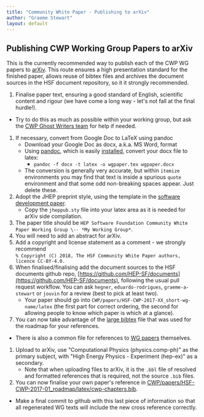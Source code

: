 ```yaml
---
title: "Community White Paper - Publishing to arXiv"
author: "Graeme Stewart"
layout: default
---
```


## Publishing CWP Working Group Papers to arXiv

This is the currently recommended way to publish each of the CWP WG
papers to [arXiv](https://arxiv.org). This route ensures a high presentation standard 
for the finished paper, allows reuse of bibtex files and archives
the document sources in the HSF document repository, so it it strongly
recommended.

1. Finalise paper text, ensuring a good standard of English,
  scientific content and rigour (we have come a long way -
  let's not fall at the final hurdle!).
  - Try to do this as much as possible within your working
    group, but ask the [CWP Ghost Writers team](mailto:hsf-cwp-ghost-writers@googlegroups.com) 
    for help if needed.
1. If necessary, convert from Google Doc to LaTeX using pandoc
    - Download your Google Doc as docx, a.k.a. MS Word, format
    - Using [pandoc](https://pandoc.org/), which is easily [installed](https://pandoc.org/installing.html),
      convert your docx file to latex:
        - `pandoc -f docx -t latex -o wgpaper.tex wgpaper.docx`
    - The conversion is generally very accurate, but within `itemize` environments you
      may find that text is inside a spurious `quote` environment and that some
      odd non-breaking spaces appear. Just delete these.
1. Adopt the JHEP preprint style, using the template in the
   [software development paper](https://github.com/HEP-SF/documents/tree/master/CWP/papers/HSF-CWP-2017-13_soft-dev/latex/).
    - Copy the `jheppub.sty` file into your latex area as it is needed for arXiv side compilation.
1. The paper title should be `HEP Software Foundation Community White Paper Working Group \-- *My Working Group*`.
1. You will need to add an abstract for arXiv.
1. Add a copyright and license statement as a comment - we strongly recommend <br>`% Copyright (C) 2018, The HSF Community White Paper authors, licence CC-BY-4.0.`
1. When finalised/finalising add the document sources to the
  HSF documents github repo,
  [https://github.com/HEP-SF/documents](https://github.com/HEP-SF/documents), following the
  usual pull request workflow. You can ask `hegner`, `eduardo-rodrigues`, `graeme-a-stewart`
  or `jouvin` for a review (best to pick at least two).
    -  Your paper should go into 
       `CWP/papers/HSF-CWP-2017-XX_short-wg-name/latex` (the first part for correct ordering,
       the second for allowing people to know which paper is which at a glance).
1. You can now take advantage of the [large bibtex](https://github.com/graeme-a-stewart/documents/blob/master/CWP/papers/HSF-CWP-2017-01_roadmap/latex/cwp.bib) file that
  was used for the roadmap for your references.
  - There is also a common file for references to [WG papers](https://github.com/graeme-a-stewart/documents/blob/master/CWP/papers/HSF-CWP-2017-01_roadmap/latex/cwp-chapters.bib) themselves.
1. Upload to arXiv, use "Computational Physics (physics.comp-ph)" as the primary 
   subject, with "High Energy Physics - Experiment (hep-ex)" as a secondary.
    - Note that when uploading files to arXiv, it is the `.bbl` file of resolved and formatted 
      references that is required, not the source `.bib` files.
1. You can now finalise your own paper's reference in
  [CWP/papers/HSF-CWP-2017-01\_roadmap/latex/cwp-chapters.bib](https://github.com/graeme-a-stewart/documents/blob/master/CWP/papers/HSF-CWP-2017-01_roadmap/latex/cwp-chapters.bib).
  - Make a final commit to github with this last piece of information so that all regenerated 
    WG texts will include the new cross reference correctly.

